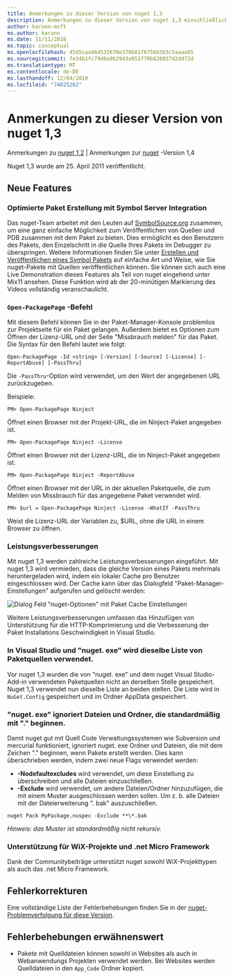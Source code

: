 ```yaml
---
title: Anmerkungen zu dieser Version von nuget 1,3
description: Anmerkungen zu dieser Version von nuget 1,3 einschließlich bekannter Probleme, Fehlerbehebungen, hinzugefügter Features und dcrs.
author: karann-msft
ms.author: karann
ms.date: 11/11/2016
ms.topic: conceptual
ms.openlocfilehash: 45d5caa46d532670e370b81f675663b3c5aaaa95
ms.sourcegitcommit: fe34b1fc79d6a9b2943a951f70b820037d2dd72d
ms.translationtype: MT
ms.contentlocale: de-DE
ms.lasthandoff: 12/04/2019
ms.locfileid: "74825262"
---
```

# <a name="nuget-13-release-notes"></a>Anmerkungen zu dieser Version von nuget 1,3

Anmerkungen zu [nuget 1,2](../release-notes/nuget-1.2.md) | Anmerkungen zur [nuget](../release-notes/nuget-1.4.md) -Version 1,4

Nuget 1,3 wurde am 25. April 2011 veröffentlicht.

## <a name="new-features"></a>Neue Features

### <a name="streamlined-package-creation-with-symbol-server-integration"></a>Optimierte Paket Erstellung mit Symbol Server Integration

Das nuget-Team arbeitet mit den Leuten auf [SymbolSource.org](http://www.symbolsource.org/) zusammen, um eine ganz einfache Möglichkeit zum Veröffentlichen von Quellen und PDB zusammen mit dem Paket zu bieten. Dies ermöglicht es den Benutzern des Pakets, den Einzelschritt in die Quelle Ihres Pakets im Debugger zu überspringen. Weitere Informationen finden Sie unter [Erstellen und Veröffentlichen eines Symbol Pakets](../create-packages/symbol-packages.md) auf einfache Art und Weise, wie Sie nuget-Pakete mit Quellen veröffentlichen können. Sie können sich auch eine Live Demonstration dieses Features als Teil von nuget eingehend unter Mix11 ansehen. Diese Funktion wird ab der 20-minütigen Markierung des Videos vollständig veranschaulicht.

### <a name="open-packagepage-command"></a>`Open-PackagePage` -Befehl

Mit diesem Befehl können Sie in der Paket-Manager-Konsole problemlos zur Projektseite für ein Paket gelangen. Außerdem bietet es Optionen zum Öffnen der Lizenz-URL und der Seite "Missbrauch melden" für das Paket.
Die Syntax für den Befehl lautet wie folgt:

    Open-PackagePage -Id <string> [-Version] [-Source] [-License] [-ReportAbuse] [-PassThru]

Die `-PassThru`-Option wird verwendet, um den Wert der angegebenen URL zurückzugeben.

Beispiele:

    PM> Open-PackagePage Ninject

Öffnet einen Browser mit der Projekt-URL, die im Ninject-Paket angegeben ist.

    PM> Open-PackagePage Ninject -License

Öffnet einen Browser mit der Lizenz-URL, die im Ninject-Paket angegeben ist.

    PM> Open-PackagePage Ninject -ReportAbuse

Öffnet einen Browser mit der URL in der aktuellen Paketquelle, die zum Melden von Missbrauch für das angegebene Paket verwendet wird.

    PM> $url = Open-PackagePage Ninject -License -WhatIf -PassThru

Weist die Lizenz-URL der Variablen zu, $URL, ohne die URL in einem Browser zu öffnen.

### <a name="performance-improvements"></a>Leistungsverbesserungen

Mit nuget 1,3 werden zahlreiche Leistungsverbesserungen eingeführt. Mit nuget 1,3 wird vermieden, dass die gleiche Version eines Pakets mehrmals heruntergeladen wird, indem ein lokaler Cache pro Benutzer eingeschlossen wird. Der Cache kann über das Dialogfeld "Paket-Manager-Einstellungen" aufgerufen und gelöscht werden:

![Dialog Feld "nuget-Optionen" mit Paket Cache Einstellungen](./media/nuget-options.png)

Weitere Leistungsverbesserungen umfassen das Hinzufügen von Unterstützung für die HTTP-Komprimierung und die Verbesserung der Paket Installations Geschwindigkeit in Visual Studio.

### <a name="visual-studio-and-nugetexe-uses-the-same-list-of-package-sources"></a>In Visual Studio und "nuget. exe" wird dieselbe Liste von Paketquellen verwendet.

Vor nuget 1,3 wurden die von "nuget. exe" und dem nuget Visual Studio-Add-in verwendeten Paketquellen nicht an derselben Stelle gespeichert. Nuget 1,3 verwendet nun dieselbe Liste an beiden stellen. Die Liste wird in `NuGet.Config` gespeichert und im Ordner AppData gespeichert.

### <a name="nugetexe-ignores-files-and-folders-that-start-with--by-default"></a>"nuget. exe" ignoriert Dateien und Ordner, die standardmäßig mit "." beginnen.

Damit nuget gut mit Quell Code Verwaltungssystemen wie Subversion und mercurial funktioniert, ignoriert nuget. exe Ordner und Dateien, die mit dem Zeichen "." beginnen, wenn Pakete erstellt werden. Dies kann überschrieben werden, indem zwei neue Flags verwendet werden:

* __-Nodefaultexcludes__ wird verwendet, um diese Einstellung zu überschreiben und alle Dateien einzuschließen.
* __-Exclude__ wird verwendet, um andere Dateien/Ordner hinzuzufügen, die mit einem Muster ausgeschlossen werden sollen. Um z. b. alle Dateien mit der Dateierweiterung ". bak" auszuschließen.

```cli
nuget Pack MyPackage.nuspec -Exclude **\*.bak
```  

_Hinweis: das Muster ist standardmäßig nicht rekursiv._

### <a name="support-for-wix-projects-and-the-net-micro-framework"></a>Unterstützung für WiX-Projekte und .net Micro Framework

Dank der Communitybeiträge unterstützt nuget sowohl WiX-Projekttypen als auch das .net Micro Framework.

## <a name="bug-fixes"></a>Fehlerkorrekturen

Eine vollständige Liste der Fehlerbehebungen finden Sie in der [nuget-Problemverfolgung für diese Version](http://nuget.codeplex.com/workitem/list/advanced?keyword=&status=All&type=All&priority=All&release=NuGet%201.3&assignedTo=All&component=All&sortField=LastUpdatedDate&sortDirection=Descending&page=0).

## <a name="bug-fixes-worth-noting"></a>Fehlerbehebungen erwähnenswert

* Pakete mit Quelldateien können sowohl in Websites als auch in Webanwendungs Projekten verwendet werden.
Bei Websites werden Quelldateien in den `App_Code` Ordner kopiert.
